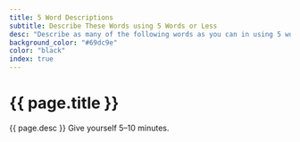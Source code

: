 ```yaml
---
title: 5 Word Descriptions
subtitle: Describe These Words using 5 Words or Less
desc: "Describe as many of the following words as you can in using 5 words or less. Check how good your descriptions are by telling them to someone and seeing if they guess the words."
background_color: "#69dc9e"
color: "black"
index: true
---
```

# {{ page.title }}

{{ page.desc }} Give yourself 5–10 minutes.

<ul class="_random random masonry" data-child="li" data-amount="21" data-template="[[ mix ]]" data-params='{"collections": 
["animals-singular", "food-singular", "nouns-singular", "objects-singular", "verbs-present"]}'></ul>